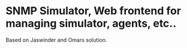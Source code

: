 # SNMP Simulator, Web frontend for managing simulator, agents, etc..
Based on Jaswinder and Omars solution.
